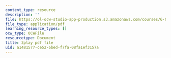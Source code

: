 ```yaml
---
content_type: resource
description: ''
file: https://ol-ocw-studio-app-production.s3.amazonaws.com/courses/6-042j-mathematics-for-computer-science-spring-2015/a1481577ce526bedf7fa08fa1ef3157a_TIQ3xN38jgM.pdf
file_type: application/pdf
learning_resource_types: []
ocw_type: OCWFile
resourcetype: Document
title: 3play pdf file
uid: a1481577-ce52-6bed-f7fa-08fa1ef3157a
---
```

